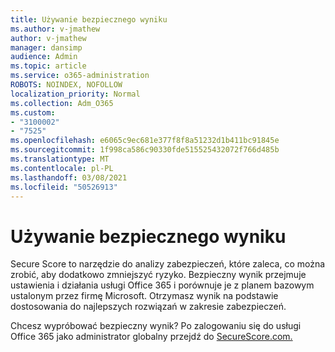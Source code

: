 ```yaml
---
title: Używanie bezpiecznego wyniku
ms.author: v-jmathew
author: v-jmathew
manager: dansimp
audience: Admin
ms.topic: article
ms.service: o365-administration
ROBOTS: NOINDEX, NOFOLLOW
localization_priority: Normal
ms.collection: Adm_O365
ms.custom:
- "3100002"
- "7525"
ms.openlocfilehash: e6065c9ec681e377f8f8a51232d1b411bc91845e
ms.sourcegitcommit: 1f998ca586c90330fde515525432072f766d485b
ms.translationtype: MT
ms.contentlocale: pl-PL
ms.lasthandoff: 03/08/2021
ms.locfileid: "50526913"
---
```

# <a name="use-securescore"></a>Używanie bezpiecznego wyniku

Secure Score to narzędzie do analizy zabezpieczeń, które zaleca, co można zrobić, aby dodatkowo zmniejszyć ryzyko. Bezpieczny wynik przejmuje ustawienia i działania usługi Office 365 i porównuje je z planem bazowym ustalonym przez firmę Microsoft. Otrzymasz wynik na podstawie dostosowania do najlepszych rozwiązań w zakresie zabezpieczeń.

Chcesz wypróbować bezpieczny wynik? Po zalogowaniu się do usługi Office 365 jako administrator globalny przejdź do [SecureScore.com.](https://securescore.office.com/)
